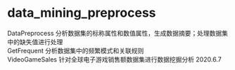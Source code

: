 # data_mining_preprocess  
DataPreprocess 分析数据集的标称属性和数值属性，生成数据摘要；处理数据集中的缺失值进行处理  
GetFrequent 分析数据集中的频繁模式和关联规则  
VideoGameSales 针对全球电子游戏销售额数据集进行数据挖掘分析 2020.6.7  
